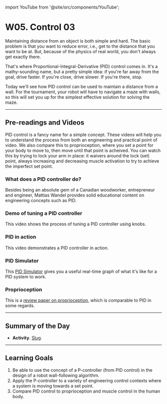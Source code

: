 
import YouTube from '@site/src/components/YouTube';

# W05. Control 03
Maintaining distance from an object is both simple and hard. The basic problem is that you want to reduce error, i.e., get to the distance that you want to be at. But, because of the physics of real world, you don't always get exactly there.

That's where Proportional-Integral-Derivative (PID) control comes in. It's a mathy-sounding name, but a pretty simple idea: if you're far away from the goal, drive faster. If you're close, drive slower. If you're there, stop.

Today we'll see how PID control can be used to maintain a distance from a wall. For the tournament, your robot will have to navigate a maze with walls, so this will set you up for the simplest effective solution for solving the maze.

---
## Pre-readings and Videos
PID control is a fancy name for a simple concept. These videos will help you to understand the process from both an engineering and practical point of video. We also compare this to proprioception, where you set a point for your body to move to, then move until that point is acheived. You can watch this by trying to lock your arm in place: it waivers around the lock (set) point, always increasing and decreasing muscle activation to try to achieve the imperfect set point.


### What does a PID controller do?

<YouTube id="qC7hrYJVvD8" />
Besides being an absolute gem of a Canadian woodworker, entrepreneur and engineer, Mattias Wandel provides solid educational content on engineering concepts such as PID.

### Demo of tuning a PID controller
<YouTube id="qKy98Cbcltw" />
This video shows the process of tuning a PID controller using knobs.

### PID in action
<YouTube id="oy58S4beC9c" />
This video demonstrates a PID controller in action. 

### PID Simulator
This [PID Simulator](https://grauonline.de/alexwww/ardumower/pid/pid.html) gives you a useful real-time graph of what it's like for a PID system to work.

### Proprioception
This is a [review paper on proprioception](https://journals.physiology.org/doi/full/10.1152/physrev.00048.2011), which is comparable to PID in some regards.


---
## Summary of the Day

- **Activity**. [Slug](/docs/teaching/activities/elastic-pid.md).

---
## Learning Goals
1. Be able to use the concept of a P-controller (from PID control) in the design of a robot wall-following algorithm.
2. Apply the P-controller to a variety of engineering control contexts where a system is moving towards a set point.
3. Compare PID control to proprioception and muscle control in the human body.